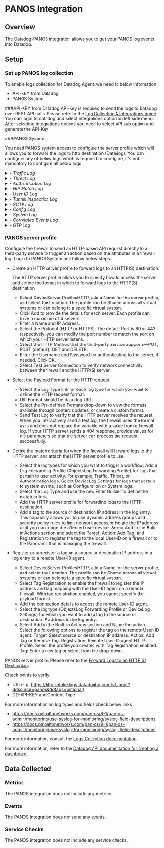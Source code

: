 # PANOS Integration

## Overview

The Datadog-PANOS integration allows you to get your PANOS log events into Datadog.

## Setup

### Set up PANOS log collection

To enable logs collection for Datadog Agent, we need to below information. 

 - API-KEY from Datadog 
 - PANOS System

###API-KEY from Datadog
API-Key is required to send the logs to Datadog over REST API calls. Please refer to the [Log Collection & Integrations guide](https://docs.datadoghq.com/logs/log_collection/?tab=http). You can login to datadog 
and select integrations option on left side menu. After selecting integrations options you need to select API sub option and generate the API-Key 

###PANOS System

You need PANOS system access to configure the server profile which will allows you to forward the logs to http destination (Datadog). You can configure any of below logs which is required to configure, it's not mandatory to configure all below logs.

<details>
<summary><i>- Traffic Log </i> </summary>
<p>  timestamp=$start, serial=$serial, type=$type, subtype=$subtype, time_generated=$time_generated, network.client.ip=$src, network.destination.ip=$dst, natsrc=$natsrc, natdst=$natdst, rule=$rule, usr.id=$srcuser, dstuser=$dstuser,	app=$app,	vsys=$vsys,	from=$from,	to=$to,	inbound_if=$inbound_if,	outbound_if=$outbound_if,	logset=$logset,	sessionid=$sessionid,	repeatcnt=$repeatcnt,	network.client.port=$sport,	network.destination.port=$dport, natsport=$natsport	natdport=$natdport,	flags=$flags,	proto=$proto,	 evt.name=$action,	bytes=$bytes,	network.bytes_read=$bytes_sent,	network.bytes_written=$bytes_received, start=$start, elapsed=$elapsed, category=$category,	seqno=$seqno,	actionflags=$actionflags,	network.client.geoip.country.name=$srcloc,	dstloc=$dstloc,	pkts_sent=$pkts_sent, pkts_received=$pkts_received, session_end_reason=$session_end_reason,	device_name=$device_name,	action_source=$action_source,	src_uuid=$src_uuid,	dst_uuid=$dst_uuid,	tunnelid=$tunnelid,  imsi= $imsi, monitortag=$monitortag, imei=$imei,	parent_session_id=$parent_session_id,	parent_start_time=$parent_start_time,	tunnel=$tunnel,	assoc_id=$assoc_id,	chunks=$chunks	chunks_sent=$chunks_sent	chunks_received=$chunks_received </p>
</details>

<details>
<summary><i>- Threat Log </i></summary>
<p> timestamp=$receive_time, serial=$serial, type=$type, subtype=$subtype, time_generated=$time_generated, network.client.ip=$src, network.destination.ip=$dst, natsrc=$natsrc, natdst=$natdst, rule=$rule, usr.id=$srcuser, dstuser=$dstuser,	app=$app,	vsys=$vsys,	from=$from,	to=$to,	inbound_if=$inbound_if,	outbound_if=$outbound_if,	logset=$logset,	sessionid=$sessionid,	repeatcnt=$repeatcnt,	network.client.port=$sport,	network.destination.port=$dport,	natsport=$natsport,	natdport=$natdport,	flags=$flags,	proto=$proto,	 evt.name=$action,	misc=$misc,	threatid=$threatid,	category=$category,	severity=$severity,	direction=$direction,	seqno=$seqno,	actionflags=$actionflags,	network.client.geoip.country.name=$srcloc,	dstloc=$dstloc,	contenttype=$contenttype,	pcap_id=$pcap_id,	filedigest=$filedigest,	cloud=$cloud,	url_idx=$url_idx,	http.useragent=$user_agent,	filetype=$filetype,	xff=$xff	referer=$referer,	sender=$sender,	subject=$subject,	recipient=$recipient,	reportid=$reportid,	vsys_name=$vsys_name,	device_name=$device_name,	src_uuid=$src_uuid,	dst_uuid=$dst_uuid,	http_method=$http_method,	tunnel_id=$tunnel_id, imsi=$imsi, monitortag=$monitortag, imei=$imei,	parent_session_id=$parent_session_id,	parent_start_time=$parent_start_time,	tunnel=$tunnel,	thr_category=$thr_category,	contentver=$contentver,	assoc_id=$assoc_id,	ppid=$ppid,	http_headers=$http_headers  </p>
</details>

<details>
<summary><i>- Authentication Log </i></summary>
<p>  timestamp=$time_generated, serial=$serial, type=$type, subtype=$subtype, vsys=$vsys,	network.client.ip=$ip, usr.id=$user, normalize_user=$normalize_user, object=$object, authpolicy=$authpolicy, repeatcnt=$repeatcnt,	authid=$authid,	vendor=$vendor	, logset=$logset, serverprofile=$serverprofile,	message=$message	,clienttype=$clienttype,	evt.name=$event,	factorno=$factorno,	seqno=$seqno,	actionflags=$actionflags, vsys_name=$vsys_name,	device_name=$device_name,	vsys_id=$vsys_id,	authproto=$authproto  </p>
</details>

<details>
<summary><i>- HIP Match Log </i></summary>
<p> timestamp=$time_generated, serial=$serial, type=$type, subtype=$subtype, time_generated=$time_generated,	usr.id=$srcuser, vsys=$vsys, machinename=$machinename, os=$os, network.client.ip=$src, matchname=$matchname, repeatcnt=$repeatcnt,	matchtype=$matchtype,	seqno=$seqno,	actionflags=$actionflags, vsys_name=$vsys_name,	device_name=$device_name,	vsys_id=$vsys_id,	srcipv6=$srcipv6,	hostid=$hostid  </p>
</details>

<details>
<summary><i>- User-ID Log </i></summary>
<p> timestamp=$time_generated, serial=$serial, type=$type, subtype=$subtype, vsys=$vsys,	network.client.ip=$ip,	usr.id=$user, datasourcename=$datasourcename,	evt.name=$eventid,	repeatcnt=$repeatcnt, timeout=$timeout,	network.client.port=$beginport,	network.destination.port=$endport,	datasource=$datasource,	datasourcetype=$datasourcetype,	seqno=$seqno,	actionflags=$actionflags, vsys_name=$vsys_name,	device_name=$device_name,	vsys_id=$vsys_id,	factortype=$factortype,	factorcompletiontime=$factorcompletiontime,,	factorno=$factorno,	ugflags=$ugflags,	userbysource=$userbysource  </p>
</details>

<details>
<summary><i>- Tunnel Inspection Log </i></summary>
<p> timestamp=$parent_start_time,	serial=$serial,	type=$type,	subtype=$subtype, network.client.ip=$src, network.destination.ip=$dst,	natsrc=$natsrc,	natdst=$natdst,	rule=$rule,	usr.id=$srcuser, dstuser=$dstuser,	app=$app, vsys=$vsys, from=$from,	to=$to,	inbound_if=$inbound_if,	outbound_if=$outbound_if,	logset=$logset,	sessionid=$sessionid,	repeatcnt=$repeatcnt,	network.client.port=$sport,	network.destination.port=$dport,	natsport=$natsport,	natdport=$natdport,	flags=$flags,	proto=$proto,	evt.name=$action,	severity=$severity,	seqno=$seqno,	actionflags=$actionflags,	srcloc=$srcloc,	dstloc=$dstloc,	vsys_name=$vsys_name,	device_name=$device_name,	tunnelid=$tunnelid,	monitortag=$monitortag,	parent_session_id=$parent_session_id,	parent_start_time=$parent_start_time,	tunnel=$tunnel,	bytes=$bytes,	network.bytes_read=$bytes_sent,	network.bytes_written=$bytes_received,	packets=$packets,	pkts_sent=$pkts_sent,	pkts_received=$pkts_received,	max_encap=$max_encap,	unknown_proto=$unknown_proto,	strict_check=$strict_check,	tunnel_fragment=$tunnel_fragment,	sessions_created=$sessions_created,	sessions_closed=$sessions_closed,	session_end_reason=$session_end_reason,	action_source=$action_source,	start=$start,	elapsed=$elapsed,	tunnel_insp_rule=$tunnel_insp_rule  </p>
</details>

<details>
<summary><i>- SCTP Log </i></summary>
<p> timestamp=$time_generated, serial=$serial, type=$type, network.client.ip=$src,	network.destination.ip=$dst, rule=$rule, vsys=$vsys, from=$from, to=$to, inbound_if=$inbound_if, outbound_if=$outbound_if, logset=$logset, sessionid=$sessionid,	repeatcnt=$repeatcnt,	network.client.port=$sport,	network.destination.port=$dport,	proto=$proto,	action=$action, vsys_name=$vsys_name,	device_name=$device_name,	seqno=$seqno,	assoc_id=$assoc_id,	ppid=$ppid,	severity=$severity,	sctp_chunk_type=$sctp_chunk_type,	sctp_event_type=$sctp_event_type,	verif_tag_1=$verif_tag_1,	verif_tag_2=$verif_tag_2,	sctp_cause_code=$sctp_cause_code,	diam_app_id=$diam_app_id,	diam_cmd_code=$diam_cmd_code,	diam_avp_code=$diam_avp_code,	stream_id=$stream_id,	assoc_end_reason=$assoc_end_reason,	op_code=$op_code,	sccp_calling_ssn=$sccp_calling_ssn,	sccp_calling_gt=$sccp_calling_gt,	sctp_filter=$sctp_filter,	chunks=$chunks,	chunks_sent=$chunks_sent,	chunks_received=$chunks_received,	packets=$packets,	pkts_sent=$pkts_sent,	pkts_received=$pkts_received  </p>
</details>

<details>
<summary><i>- Config Log  </i></summary>
<p> timestamp=$time_generated, serial=$serial, type=$type, subtype=$subtype,	 network.client.ip=$host,	vsys=$vsys,	cmd=$cmd, usr.id=$admin, client=$client, evt.name=$result,	path=$path, before_change_detail=$before_change_detail,	after_change_detail=$after_change_detail,	seqno=$seqno,	actionflags=$actionflags, vsys_name=$vsys_name, device_name=$device_name  </p>
</details>

<details>
<summary><i>- System Log </i></summary>
<p> timestamp=$time_generated, serial=$serial, type=$type, subtype=$subtype,	vsys=$vsys,	evt.name=$eventid,	object=$object,	module=$module,	severity=$severity,	opaque=$opaque,	seqno=$seqno, actionflags=$actionflags, vsys_name=$vsys_name, device_name=$device_name  </p>
</details>

<details>
<summary><i>- Correlated Events Log </i></summary>
<p> timestamp=$time_generated, serial=$serial, type=$type, subtype=$subtype,	vsys=$vsys,	evt.name=$eventid,	object=$object,	module=$module,	severity=$severity,	opaque=$opaque,	seqno=$seqno, actionflags=$actionflags, vsys_name=$vsys_name,	device_name=$device_name  </p>
</details>

<details>
<summary><i>- GTP Log </i></summary>
<p> timestamp=$start, serial=$serial, type=$type, subtype=$subtype,	network.client.ip=$src,	network.destination.ip=$dst, rule=$rule, app=$app, vsys=$vsys,	from=$from,	to=$to,	inbound_if=$inbound_if,	outbound_if=$outbound_if, logset=$logset,	sessionid=$sessionid,	network.client.port=$sport,	network.destination.port=$dport, proto=$proto,	evt.name=$action,	event_type=$event_type,	msisdn=$msisdn,	apn=$apn,	rat=$rat,	msg_type=$msg_type,	end_ip_adr=$end_ip_adr,	teid1=$teid1,	teid2=$teid2,	gtp_interface=$gtp_interface,	cause_code=$cause_code,	severity=$severity,	mcc=$mcc,	mnc=$mnc,	area_code=$area_code,	cell_id=$cell_id,	event_code=$event_code,	srcloc=$srcloc,	dstloc=$dstloc,	imsi=$imsi,	imei=$imei,	start=$start,	elapsed=$elapsed,	tunnel_insp_rule=$tunnel_insp_rule  </p>
</details>

[logo]: https://github.com/adam-p/markdown-here/raw/master/src/common/images/icon48.png "Logo Title Text 2"


### PANOS server profile
Configure the firewall to send an HTTP-based API request directly to a third-party service to trigger an action based on the attributes in a firewall log. Login to PANOS System and follow below steps.


- Create an HTTP server profile to forward logs to an HTTP(S) destination.
   
   The HTTP server profile allows you to specify how to access the server and define the format in which to forward logs to the HTTP(S) destination
   
   * Select DeviceServer ProfilesHTTP, add a Name for the server profile, and select the Location. The profile can be Shared across all virtual systems or can belong to a specific virtual system.
   * Click Add to provide the details for each server. Each profile can have a maximum of 4 servers.
   * Enter a Name and IP Address.
   * Select the Protocol (HTTP or HTTPS). The default Port is 80 or 443 respectively; you can modify the port number to match the port on which your HTTP server listens.
   * Select the HTTP Method that the third-party service supports—PUT, POST (default), GET and DELETE.
   * Enter the Username and Password for authenticating to the server, if needed. Click OK.
   * Select Test Server Connection to verify network connectivity between the firewall and the HTTP(S) server.
   
- Select the Payload Format for the HTTP request.

   * Select the Log Type link for each log type for which you want to define the HTTP request format.
   * URI Format should be data dog URL.
   * Select the Pre-defined Formats drop-down to view the formats available through content updates, or create a custom format.
   * Send Test Log to verify that the HTTP server receives the request. When you interactively send a test log, the firewall uses the format as is and does not replace the variable with a value from a firewall log. If your HTTP server sends a 404 response, provide values for the parameters so that the server can process the request successfully.
    
- Define the match criteria for when the firewall will forward logs to the HTTP server, and attach the HTTP server profile to use.
   
   * Select the log types for which you want to trigger a workflow:
   Add a Log Forwarding Profile (ObjectsLog Forwarding Profile) for logs that pertain to user activity. For example, Traffic, Threat, or Authentication logs.
   Select DeviceLog Settings for logs that pertain to system events, such as Configuration or System logs.
   * Select the Log Type and use the new Filter Builder to define the match criteria.
   * Add the HTTP server profile for forwarding logs to the HTTP destination.
   * Add a tag to the source or destination IP address in the log entry. This capability allows you to use dynamic address groups and security policy rules to limit network access or isolate the IP address until you can triage the affected user device.
    Select Add in the Built-in Actions section and select the Target, Action: Add Tag, and Registration to register the tag to the local User-ID on a firewall or to the Panorama that is managing the firewall.

- Register or unregister a tag on a source or destination IP address in a log entry to a remote User-ID agent.
   
   * Select DeviceServer ProfilesHTTP, add a Name for the server profile, and select the Location. The profile can be Shared across all virtual systems or can belong to a specific virtual system.
   * Select Tag Registration to enable the firewall to register the IP address and tag mapping with the User-ID agent on a remote firewall. With tag registration enabled, you cannot specify the payload format.
   * Add the connection details to access the remote User-ID agent.
   * Select the log type (ObjectsLog Forwarding Profile or DeviceLog Settings) for which you want to add a tag to the source or destination IP address in the log entry.
   * Select Add in the Built-in Actions section and Name the action. Select the following options to register the tag on the remote User-ID agent:
    Target: Select source or destination IP address. Action: Add Tag or Remove Tag.
    Registration: Remote User-ID agent.HTTP Profile: Select the profile you created with Tag Registration enabled.
    Tag: Enter a new tag or select from the drop-down.


PANOS server profile. Please refer to the [Forward Logs to an HTTP(S) Destination](https://docs.paloaltonetworks.com/pan-os/8-1/pan-os-admin/monitoring/forward-logs-to-an-https-destination).

Check points to verify.
 - URI (e.g. https://http-intake.logs.datadoghq.com/v1/input?ddsource=panos&ddtags=optional) 
 - DD-API-KEY and Content-Type



For more information on log types and fields check below links
 
 - https://docs.paloaltonetworks.com/pan-os/8-1/pan-os-admin/monitoring/use-syslog-for-monitoring/syslog-field-descriptions
 - https://docs.paloaltonetworks.com/pan-os/9-1/pan-os-admin/monitoring/use-syslog-for-monitoring/syslog-field-descriptions
 
For more information, consult the [Logs Collection documentation](https://docs.datadoghq.com/logs/log_collection/?tab=tailexistingfiles#getting-started-with-the-agent).

For more information, refer to the [Datadog API documentation for creating a dashboard](https://docs.datadoghq.com/api/?lang=bash#create-a-dashboard).

## Data Collected

### Metrics

The PANOS integration does not include any metrics.

### Events

The PANOS integration does not send any events.

### Service Checks

The PANOS integration does not include any service checks.
